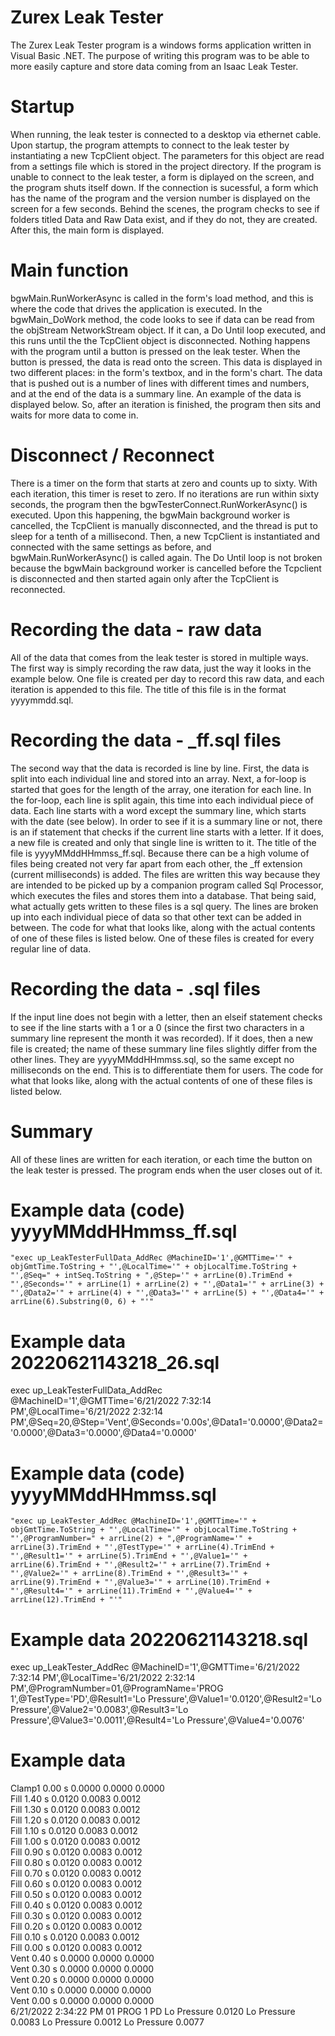 # Zurex Leak Tester
The Zurex Leak Tester program is a windows forms application written in Visual Basic .NET. The purpose of writing this program was to be able to more easily capture and store data coming from an Isaac Leak Tester.

# Startup
When running, the leak tester is connected to a desktop via ethernet cable. Upon startup, the program attempts to connect to the leak tester by instantiating a new TcpClient object. The parameters for this object are read from a settings file which is stored in the project directory. If the program is unable to connect to the leak tester, a form is diplayed on the screen, and the program shuts itself down. If the connection is sucessful, a form which has the name of the program and the version number is displayed on the screen for a few seconds. Behind the scenes, the program checks to see if folders titled Data and Raw Data exist, and if they do not, they are created. After this, the main form is displayed. 

# Main function
bgwMain.RunWorkerAsync is called in the form's load method, and this is where the code that drives the application is executed. In the bgwMain_DoWork method, the code looks to see if data can be read from the objStream NetworkStream object. If it can, a Do Until loop executed, and this runs until the the TcpClient object is disconnected. Nothing happens with the program until a button is pressed on the leak tester. When the button is pressed, the data is read onto the screen. This data is displayed in two different places: in the form's textbox, and in the form's chart. The data that is pushed out is a number of lines with different times and numbers, and at the end of the data is a summary line. An example of the data is displayed below. So, after an iteration is finished, the program then sits and waits for more data to come in. 

# Disconnect / Reconnect
There is a timer on the form that starts at zero and counts up to sixty. With each iteration, this timer is reset to zero. If no iterations are run within sixty seconds, the program then the bgwTesterConnect.RunWorkerAsync() is executed. Upon this happening, the bgwMain background worker is cancelled, the TcpClient is manually disconnected, and the thread is put to sleep for a tenth of a millisecond. Then, a new TcpClient is instantiated and connected with the same settings as before, and bgwMain.RunWorkerAsync() is called again. The Do Until loop is not broken because the bgwMain background worker is cancelled before the Tcpclient is disconnected and then started again only after the TcpClient is reconnected.

# Recording the data - raw data
All of the data that comes from the leak tester is stored in multiple ways. The first way is simply recording the raw data, just the way it looks in the example below. One file is created per day to record this raw data, and each iteration is appended to this file. The title of this file is in the format yyyymmdd.sql. 

# Recording the data - _ff.sql files
The second way that the data is recorded is line by line. First, the data is split into each individual line and stored into an array. Next, a for-loop is started that goes for the length of the array, one iteration for each line. In the for-loop, each line is split again, this time into each individual piece of data. Each line starts with a word except the summary line, which starts with the date (see below). In order to see if it is a summary line or not, there is an if statement that checks if the current line starts with a letter. If it does, a new file is created and only that single line is written to it. The title of the file is yyyyMMddHHmmss_ff.sql. Because there can be a high volume of files being created not very far apart from each other, the _ff extension (current milliseconds) is added. The files are written this way because they are intended to be picked up by a companion program called Sql Processor, which executes the files and stores them into a database. That being said, what actually gets written to these files is a sql query. The lines are broken up into each individual piece of data so that other text can be added in between.  The code for what that looks like, along with the actual contents of one of these files is listed below. One of these files is created for every regular line of data.

# Recording the data - .sql files
If the input line does not begin with a letter, then an elseif statement checks to see if the line starts with a 1 or a 0 (since the first two characters in a summary line represent the month it was recorded). If it does, then a new file is created; the name of these summary line files slightly differ from the other lines. They are yyyyMMddHHmmss.sql, so the same except no milliseconds on the end. This is to differentiate them for users. The code for what that looks like, along with the actual contents of one of these files is listed below.

# Summary
All of these lines are written for each iteration, or each time the button on the leak tester is pressed. The program ends when the user closes out of it.

# Example data (code) yyyyMMddHHmmss_ff.sql
`"exec up_LeakTesterFullData_AddRec @MachineID='1',@GMTTime='" + objGmtTime.ToString + "',@LocalTime='" + objLocalTime.ToString + "',@Seq=" + intSeq.ToString + ",@Step='" + arrLine(0).TrimEnd + "',@Seconds='" + arrLine(1) + arrLine(2) + "',@Data1='" + arrLine(3) + "',@Data2='" + arrLine(4) + "',@Data3='" + arrLine(5) + "',@Data4='" + arrLine(6).Substring(0, 6) + "'"`

# Example data 20220621143218_26.sql
exec up_LeakTesterFullData_AddRec @MachineID='1',@GMTTime='6/21/2022 7:32:14 PM',@LocalTime='6/21/2022 2:32:14 PM',@Seq=20,@Step='Vent',@Seconds='0.00s',@Data1='0.0000',@Data2='0.0000',@Data3='0.0000',@Data4='0.0000'

# Example data (code) yyyyMMddHHmmss.sql
`"exec up_LeakTester_AddRec @MachineID='1',@GMTTime='" + objGmtTime.ToString + "',@LocalTime='" + objLocalTime.ToString + "',@ProgramNumber=" + arrLine(2) + ",@ProgramName='" + arrLine(3).TrimEnd + "',@TestType='" + arrLine(4).TrimEnd + "',@Result1='" + arrLine(5).TrimEnd + "',@Value1='" + arrLine(6).TrimEnd + "',@Result2='" + arrLine(7).TrimEnd + "',@Value2='" + arrLine(8).TrimEnd + "',@Result3='" + arrLine(9).TrimEnd + "',@Value3='" + arrLine(10).TrimEnd + "',@Result4='" + arrLine(11).TrimEnd + "',@Value4='" + arrLine(12).TrimEnd + "'"`

# Example data 20220621143218.sql 
exec up_LeakTester_AddRec @MachineID='1',@GMTTime='6/21/2022 7:32:14 PM',@LocalTime='6/21/2022 2:32:14 PM',@ProgramNumber=01,@ProgramName='PROG 1',@TestType='PD',@Result1='Lo Pressure',@Value1='0.0120',@Result2='Lo Pressure',@Value2='0.0083',@Result3='Lo Pressure',@Value3='0.0011',@Result4='Lo Pressure',@Value4='0.0076'

# Example data
Clamp1	  0.00	s	0.0000	0.0000	0.0000  
Fill  	  1.40	s	0.0120	0.0083	0.0012  
Fill  	  1.30	s	0.0120	0.0083	0.0012  
Fill  	  1.20	s	0.0120	0.0083	0.0012  
Fill  	  1.10	s	0.0120	0.0083	0.0012  
Fill  	  1.00	s	0.0120	0.0083	0.0012  
Fill  	  0.90	s	0.0120	0.0083	0.0012  
Fill  	  0.80	s	0.0120	0.0083	0.0012  
Fill  	  0.70	s	0.0120	0.0083	0.0012  
Fill  	  0.60	s	0.0120	0.0083	0.0012  
Fill  	  0.50	s	0.0120	0.0083	0.0012  
Fill  	  0.40	s	0.0120	0.0083	0.0012  
Fill  	  0.30	s	0.0120	0.0083	0.0012  
Fill  	  0.20	s	0.0120	0.0083	0.0012  
Fill  	  0.10	s	0.0120	0.0083	0.0012  
Fill  	  0.00	s	0.0120	0.0083	0.0012  
Vent  	  0.40	s	0.0000	0.0000	0.0000  
Vent  	  0.30	s	0.0000	0.0000	0.0000  
Vent  	  0.20	s	0.0000	0.0000	0.0000  
Vent  	  0.10	s	0.0000	0.0000	0.0000  
Vent  	  0.00	s	0.0000	0.0000	0.0000  
6/21/2022 2:34:22 PM	01  PROG 1  PD	Lo Pressure 0.0120 Lo Pressure  0.0083 Lo Pressure  0.0012 Lo Pressure  0.0077
